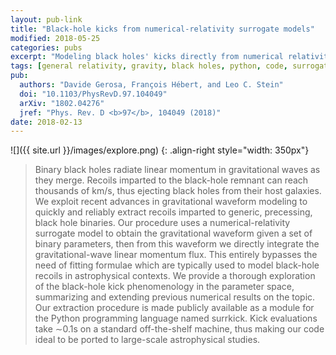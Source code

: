 ```yaml
---
layout: pub-link
title: "Black-hole kicks from numerical-relativity surrogate models"
modified: 2018-05-25
categories: pubs
excerpt: "Modeling black holes' kicks directly from numerical relativity"
tags: [general relativity, gravity, black holes, python, code, surrogate]
pub:
  authors: "Davide Gerosa, François Hébert, and Leo C. Stein"
  doi: "10.1103/PhysRevD.97.104049"
  arXiv: "1802.04276"
  jref: "Phys. Rev. D <b>97</b>, 104049 (2018)"
date: 2018-02-13
---
```


![]({{ site.url }}/images/explore.png)
{: .align-right style="width: 350px"}
> Binary black holes radiate linear momentum in gravitational waves as
> they merge. Recoils imparted to the black-hole remnant can reach
> thousands of km/s, thus ejecting black holes from their host
> galaxies. We exploit recent advances in gravitational waveform
> modeling to quickly and reliably extract recoils imparted to
> generic, precessing, black hole binaries. Our procedure uses a
> numerical-relativity surrogate model to obtain the gravitational
> waveform given a set of binary parameters, then from this waveform
> we directly integrate the gravitational-wave linear momentum
> flux. This entirely bypasses the need of fitting formulae which are
> typically used to model black-hole recoils in astrophysical
> contexts. We provide a thorough exploration of the black-hole kick
> phenomenology in the parameter space, summarizing and extending
> previous numerical results on the topic. Our extraction procedure is
> made publicly available as a module for the Python programming
> language named surrkick. Kick evaluations take ∼0.1s on a standard
> off-the-shelf machine, thus making our code ideal to be ported to
> large-scale astrophysical studies.
